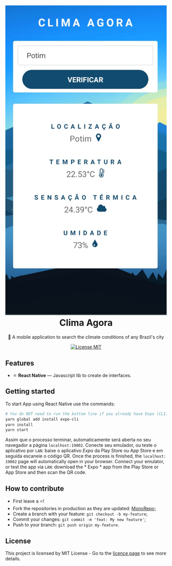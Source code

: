 <h1 align="center">
  <img src="./github_files/climaagora.png" alt="To Do List" width="700">
<br>
Clima Agora
</h1>

<p align="center"> 🚀 A mobile application to search the climate conditions of any Brazil's city
<p align="center">
  <a href="https://opensource.org/licenses/MIT">
    <img src="https://img.shields.io/badge/License-MIT-blue.svg" alt="License MIT">
  </a>
</p>

## Features

- ⚛️ **React Native** — Javascript lib to create de interfaces.

## Getting started

To start App using React Native use the commands:
```bash
# You do NOT need to run the bottom line if you already have Expo (CLI) installed
yarn global add install expo-cli
yarn install
yarn start
```
Assim que o processo terminar, automaticamente será aberta no seu navegador a página `localhost:19002`. Conecte seu emulador, ou teste o aplicativo por `LAN`: baixe o aplicativo *Expo* da Play Store ou App Store e em seguida escaneie o código QR.
Once the process is finished, the `localhost: 19002` page will automatically open in your browser. Connect your emulator, or test the app via `LAN`: download the * Expo * app from the Play Store or App Store and then scan the QR code.

## How to contribute
- First leave a ⭐!
- Fork the repositories in production as they are updated: <a href="https://github.com/guilhermeorcezi/todolist"> MonoRepo;</a>
- Create a branch with your feature: `git checkout -b my-feature`;
- Commit your changes: `git commit -m 'feat: My new feature'`;
- Push to your branch: `git push origin my-feature`.

## License

This project is licensed by MIT License - Go to the [licence page](https://opensource.org/licenses/MIT) to see more details.
